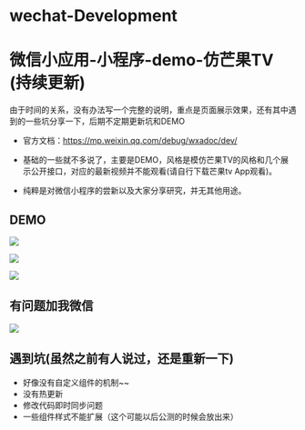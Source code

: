 wechat-Development
====
# 微信小应用-小程序-demo-仿芒果TV (持续更新)

由于时间的关系，没有办法写一个完整的说明，重点是页面展示效果，还有其中遇到的一些坑分享一下，后期不定期更新坑和DEMO

* 官方文档：https://mp.weixin.qq.com/debug/wxadoc/dev/

* 基础的一些就不多说了，主要是DEMO，风格是模仿芒果TV的风格和几个展示公开接口，对应的最新视频并不能观看(请自行下载芒果tv App观看)。

* 纯粹是对微信小程序的尝新以及大家分享研究，并无其他用途。

## DEMO

![](https://github.com/web-Marker/wechat-Development/raw/master/image/3.gif) 

![](https://github.com/web-Marker/wechat-Development/raw/master/image/4.gif) 

![](https://github.com/web-Marker/wechat-Development/raw/master/image/5.gif)

## 有问题加我微信

![](https://github.com/web-Marker/wechat-Development/blob/master/image/code.png)

## 遇到坑(虽然之前有人说过，还是重新一下)

* 好像没有自定义组件的机制~~
* 没有热更新
* 修改代码即时同步问题
* 一些组件样式不能扩展（这个可能以后公测的时候会放出来）



